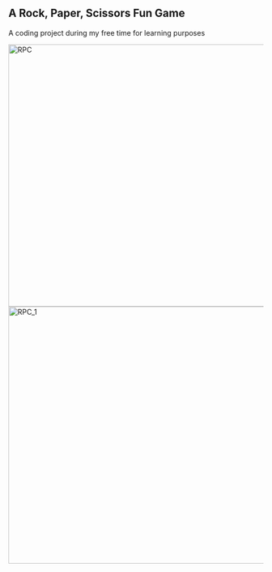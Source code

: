 
## A Rock, Paper, Scissors Fun Game

A coding project during my free time for learning purposes



<img width="517" alt="RPC" src="https://user-images.githubusercontent.com/85040232/215359820-f0fdc521-8b64-47f2-88c0-9ea32b417b99.png">

<img width="507" alt="RPC_1" src="https://user-images.githubusercontent.com/85040232/215359822-7967150c-887b-4bb3-b260-c36d6d40e562.png">
